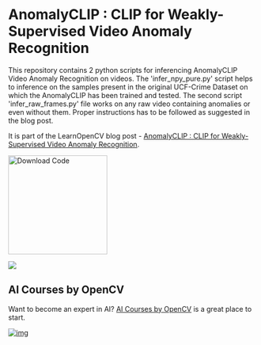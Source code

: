 # AnomalyCLIP : CLIP for Weakly-Supervised Video Anomaly Recognition

This repository contains 2 python scripts for inferencing AnomalyCLIP Video Anomaly Recognition on videos. The 'infer_npy_pure.py' script helps to inference on the samples present in the original UCF-Crime Dataset on which the AnomalyCLIP has been trained and tested. The second script 'infer_raw_frames.py' file works on any raw video containing anomalies or even without them. Proper instructions has to be followed as suggested in the blog post.  


It is part of the LearnOpenCV blog post - [AnomalyCLIP : CLIP for Weakly-Supervised Video Anomaly Recognition](https://learnopencv.com/anomalyclip-video-anomaly-recognition/).

[<img src="https://learnopencv.com/wp-content/uploads/2022/07/download-button-e1657285155454.png" alt="Download Code" width="200">](https://www.dropbox.com/scl/fo/cl9k11nvqr6irjb1q8q8w/ADO2GnuDblccbTWnJAAVeqI?rlkey=hehbupnj8eutkjea018uwa26b&st=jri5x37t&dl=1)

![](https://learnopencv.com/wp-content/uploads/2025/08/AnomalyCLIP-CLIP-for-Weakly-Supervised-Video-Anomaly-Recognition.gif)


## AI Courses by OpenCV

Want to become an expert in AI? [AI Courses by OpenCV](https://opencv.org/courses/) is a great place to start.

[![img](https://learnopencv.com/wp-content/uploads/2023/01/AI-Courses-By-OpenCV-Github.png)](https://opencv.org/courses/)